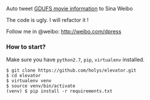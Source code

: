 Auto tweet [GDUFS movie information][1] to Sina Weibo

The code is ugly. I will refactor it !

Follow me in @weibo:  http://weibo.com/dpress


### How to start?

Make sure you have `python2.7`, `pip`, `virtualenv` installed.

    $ git clone https://github.com/holys/elevator.git
    $ cd elevator
    $ virtualenv venv
    $ source venv/bin/activate
    (venv) $ pip install -r requirements.txt



[1]: http://strs.gdufs.edu.cn/web/
